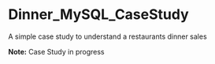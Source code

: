 # Dinner_MySQL_CaseStudy
A simple case study to understand a restaurants dinner sales 


**Note:** Case Study in progress
